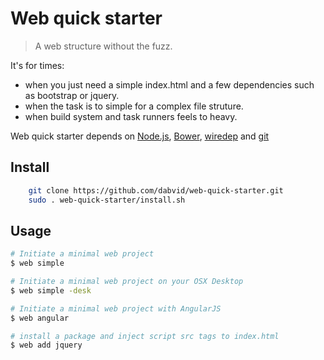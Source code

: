 # Web quick starter

> A web structure without the fuzz.

It's for times:

* when you just need a simple index.html and a few dependencies such as bootstrap or jquery.
* when the task is to simple for a complex file struture.
* when build system and task runners feels to heavy.

Web quick starter depends on [Node.js](http://nodejs.org/), [Bower](http://bower.io), [wiredep](https://github.com/taptapship/wiredep) and [git](http://git-scm.com/)

## Install

```sh
    git clone https://github.com/dabvid/web-quick-starter.git
    sudo . web-quick-starter/install.sh
```

## Usage

```sh
# Initiate a minimal web project
$ web simple

# Initiate a minimal web project on your OSX Desktop
$ web simple -desk

# Initiate a minimal web project with AngularJS
$ web angular

# install a package and inject script src tags to index.html
$ web add jquery
```
